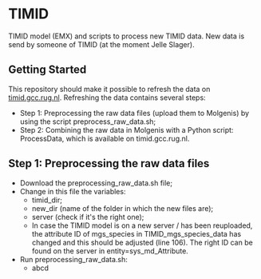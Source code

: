 # TIMID
TIMID model (EMX) and scripts to process new TIMID data. New data is send by someone of TIMID (at the moment Jelle Slager).

## Getting Started
This repository should make it possible to refresh the data on [timid.gcc.rug.nl](https://timid.gcc.rug.nl). 
Refreshing the data contains several steps:
- Step 1: Preprocessing the raw data files (upload them to Molgenis) by using the script preprocess_raw_data.sh;
- Step 2: Combining the raw data in Molgenis with a Python script: ProcessData, which is available on timid.gcc.rug.nl.

## Step 1: Preprocessing the raw data files
- Download the preprocessing_raw_data.sh file;
- Change in this file the variables:
   - timid_dir;
   - new_dir (name of the folder in which the new files are);
   - server (check if it's the right one);
   - In case the TIMID model is on a new server / has been reuploaded, the attribute ID of mgs_species in TIMID_mgs_species_data has changed and this should be adjusted (line 106). The right ID can be found on the server in entity=sys_md_Attribute.
- Run preprocessing_raw_data.sh:
  - abcd
